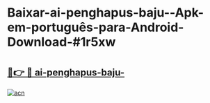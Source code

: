 # Baixar-ai-penghapus-baju--Apk-em-português​-para-Android-Download-#1r5xw

# <h2><a href="https://ainizakaria.my?title=ai-penghapus-baju-&ref=24M">🔗👉 🔴 ai-penghapus-baju-</a></h2>

[![acn](https://github.com/user-attachments/assets/0f9c940e-d8b0-45ae-aac7-cd30a18b3e1c)](https://ainizakaria.my?title=ai-penghapus-baju-&ref=24M)

